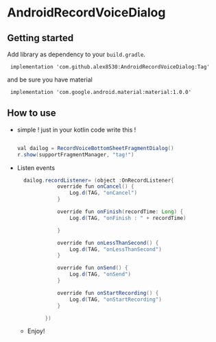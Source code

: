 # AndroidRecordVoiceDialog


## Getting started

Add library as dependency to your `build.gradle`.
```
 implementation 'com.github.alex8530:AndroidRecordVoiceDialog:Tag'
```
and be sure you have material
```
 implementation 'com.google.android.material:material:1.0.0'
```
   

## How to use

* simple ! just in your kotlin code write this !

   ```java
   
  val dailog = RecordVoiceBottomSheetFragmentDialog()
  r.show(supportFragmentManager, "tag!")
   
   ```
   
* Listen events

   ```java
     dailog.recordListener= (object :OnRecordListener{
                override fun onCancel() {
                    Log.d(TAG, "onCancel")
                }

                override fun onFinish(recordTime: Long) {
                    Log.d(TAG, "onFinish : " + recordTime)

                }

                override fun onLessThanSecond() {
                    Log.d(TAG, "onLessThanSecond")
                }

                override fun onSend() {
                    Log.d(TAG, "onSend")
                }

                override fun onStartRecording() {
                    Log.d(TAG, "onStartRecording")
                }

            })
   
   ```
  * Enjoy!
  
  
   
